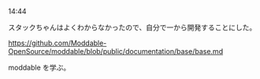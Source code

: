 14:44

スタックちゃんはよくわからなかったので、自分で一から開発することにした。

https://github.com/Moddable-OpenSource/moddable/blob/public/documentation/base/base.md

moddable を学ぶ。
